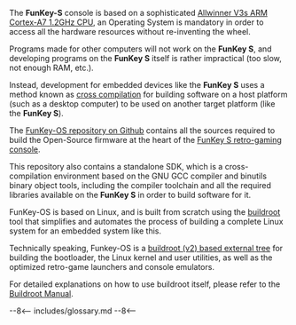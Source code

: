 The **FunKey-S** console is based on a sophisticated [Allwinner V3s
ARM Cortex-A7 1.2GHz CPU][2], an Operating System is mandatory in
order to access all the hardware resources without re-inventing the
wheel.

Programs made for other computers will not work on the **FunKey S**,
and developing programs on the **FunKey S** itself is rather
impractical (too slow, not enough RAM, etc.).

Instead, development for embedded devices like the **FunKey S** uses a
method known as [cross compilation][2] for building software on a host
platform (such as a desktop computer) to be used on another target
platform (like the **FunKey S**).

The [FunKey-OS repository on Github][3] contains all the sources
required to build the Open-Source firmware at the heart of the [FunKey
S retro-gaming console][4].

This repository also contains a standalone SDK, which is a
cross-compilation environment based on the GNU GCC compiler and
binutils binary object tools, including the compiler toolchain and all
the required libraries available on the **FunKey S** in order to build
software for it.

FunKey-OS is based on Linux, and is built from scratch using the
[buildroot][5] tool that simplifies and automates the process of
building a complete Linux system for an embedded system like this.

Technically speaking, Funkey-OS is a [buildroot (v2) based external
tree][6] for building the bootloader, the Linux kernel and user
utilities, as well as the optimized retro-game launchers and console
emulators.

For detailed explanations on how to use buildroot itself, please refer
to the [Buildroot Manual][7].

[1]: http://www.allwinnertech.com/index.php?c=product&a=index&id=38
[2]: https://en.wikipedia.org/wiki/Cross_compiler
[3]: https://github.com/FunKey-Project/FunKey-OS
[4]: https://www.funkey-project.com/
[5]: http://nightly.buildroot.org/
[6]: https://buildroot.org/downloads/manual/manual.html#outside-br-custom
[7]: https://buildroot.org/downloads/manual/manual.html

--8<--
includes/glossary.md
--8<--
